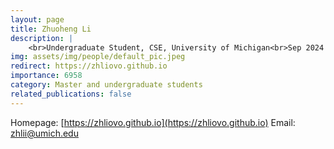 ```yaml
---
layout: page
title: Zhuoheng Li
description: |
    <br>Undergraduate Student, CSE, University of Michigan<br>Sep 2024 -- Present
img: assets/img/people/default_pic.jpeg
redirect: https://zhliovo.github.io
importance: 6958
category: Master and undergraduate students
related_publications: false
---
```

Homepage: [https://zhliovo.github.io](https://zhliovo.github.io)
Email: [zhlii@umich.edu](mailto:zhlii@umich.edu)
